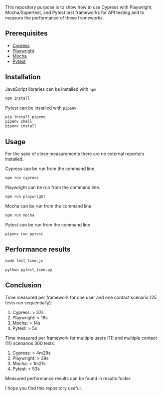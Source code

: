 This repository purpose is to show how to use Cypress with Playwright, Mocha/Supertest, and Pytest test frameworks for API testing and to measure the performance of these frameworks.

## Prerequisites

- [Cypress](https://www.cypress.io/)
- [Playwright](https://playwright.dev/)
- [Mocha](https://mochajs.org/)
- [Pytest](https://docs.pytest.org/en/latest/)

## Installation

JavaScript libraries can be installed with `npm`

```bash
npm install
```
Pytest can be installed with `pipenv`

```bash
pip install pipenv
pipenv shell
pipenv install
```

## Usage

For the sake of clean measurements there are no external reporters installed.

Cypress can be run from the command line.
```bash
npm run cypress
```

Playwright can be run from the command line.
```bash
npm run playwright
```

Mocha can be run from the command line.
```bash
npm run mocha
```

Pytest can be run from the command line.
```bash
pipenv run pytest
```

## Performance results

```bash
node test_time.js
```

```bash
python pytest_time.py
```

## Conclusion

Time measured per framework for one user and one contact scenario (25 tests run sequentially):

1. Cypress: > 37s
2. Playwright: > 16s
3. Mocha: > 14s
4. Pytest: > 5s

Time measured per framework for multiple users (11) and multiple contact (11) scenarios 300 tests:

1. Cypress: > 4m29s
2. Playwright: > 39s
3. Mocha: > 1m21s
4. Pytest: > 53s

Measured performance results can be found in results folder.

I hope you find this repository useful.